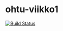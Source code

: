 # ohtu-viikko1

[![Build Status](https://travis-ci.org/Samuel0c/ohtu-viikko1.svg?branch=master)](https://travis-ci.org/Samuel0c/ohtu-viikko1)

